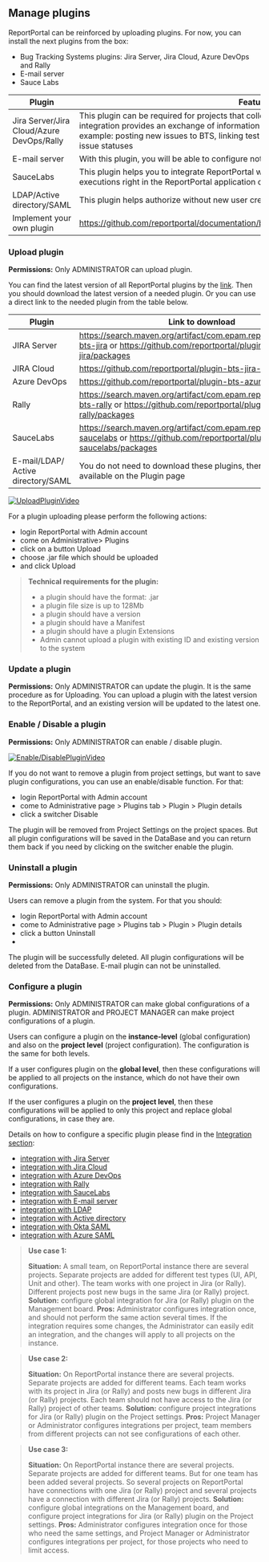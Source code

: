 ## Manage plugins

ReportPortal can be reinforced by uploading plugins. For now, you can install the next plugins from the box:

* Bug Tracking Systems plugins: Jira Server, Jira Cloud, Azure DevOps and Rally
* E-mail server
* Sauce Labs


| **Plugin**  | **Features**  |   
|---|---|
| Jira Server/Jira Cloud/Azure DevOps/Rally  |  This plugin can be required for projects that collect defects in a separate tracking tool. The integration provides an exchange of information between ReportPortal and Jira or Rally, for example: posting new issues to BTS, linking test failures with the existing issue in BTS, track issue statuses| 
|E-mail server| With this plugin, you will be able to configure notifications about test result finish in real time.|
|SauceLabs| This plugin helps you to integrate ReportPortal with Sauce Labs and watch a video of test executions right in the ReportPortal application on the log view.
|LDAP/Active directory/SAML| This plugin helps authorize without new user creation|
| Implement your own plugin |https://github.com/reportportal/documentation/blob/master/src/md/src/DevGuides/plugin.md| 
 
### Upload plugin

**Permissions:**
Only ADMINISTRATOR can upload plugin.

You can find the latest version of all ReportPortal plugins by the [link](https://search.maven.org/search?q=g:com.epam.reportportal%20plugin). Then you should download the latest version of a needed plugin. Or you can use a direct link to the needed plugin from the table below.

|Plugin  | Link to download |
| ------------- | ------------- |
| JIRA Server  | https://search.maven.org/artifact/com.epam.reportportal/plugin-bts-jira or https://github.com/reportportal/plugin-bts-jira/packages |
| JIRA Cloud  | https://github.com/reportportal/plugin-bts-jira-cloud/packages |
| Azure DevOps  | https://github.com/reportportal/plugin-bts-azure/packages |
| Rally | https://search.maven.org/artifact/com.epam.reportportal/plugin-bts-rally or https://github.com/reportportal/plugin-bts-rally/packages |
| SauceLabs | https://search.maven.org/artifact/com.epam.reportportal/plugin-saucelabs or https://github.com/reportportal/plugin-saucelabs/packages |
|E-mail/LDAP/ Active directory/SAML| You do not need to download these plugins, there are already available on the Plugin page|


[ ![UploadPluginVideo](Images/userGuide/gettingStarted/UploadPlugin.png) ](https://youtu.be/xR75Bdq3uaM)

For a plugin uploading please perform the following actions:
*    login ReportPortal with Admin account
*    come on Administrative> Plugins
*    click on a button Upload
*    choose .jar file which should be uploaded
*    and click Upload


> **Technical requirements for the plugin:**
>
>* a plugin should have the format: .jar 
>* a plugin file size is up to 128Mb
>* a plugin should have a version
>* a plugin should have a Manifest
>* a plugin should have a plugin Extensions
>* Admin cannot upload a plugin with existing ID and existing version to the system


### Update a plugin
**Permissions:**
Only ADMINISTRATOR can update the plugin.
It is the same procedure as for Uploading. You can upload a plugin with the latest version to the ReportPortal, and an existing version will be updated to the latest one. 


### Enable / Disable a plugin
**Permissions:**
Only ADMINISTRATOR can enable / disable plugin.

[ ![Enable/DisablePluginVideo](Images/userGuide/gettingStarted/DisablePlugin.png) ](https://youtu.be/Sj9BpnTIxW8)

If you do not want to remove a plugin from project settings, but want to save plugin configurations, you can use an enable/disable function. 
For that:
* login ReportPortal with Admin account
*    come to Administrative page > Plugins tab > Plugin > Plugin details
*    click a switcher Disable

The plugin will be removed from Project Settings on the project spaces. But all plugin configurations will be saved in the DataBase and you can return them back if you need by clicking on the switcher enable the plugin.

### Uninstall a plugin 
**Permissions:**
Only ADMINISTRATOR can uninstall the plugin.

Users can remove a plugin from the system. For that  you should:
* login ReportPortal with Admin account
*    come to Administrative page > Plugins tab > Plugin > Plugin details
*    click a button Uninstall
*    
The plugin will be successfully deleted. All plugin configurations will be deleted from the DataBase.
E-mail plugin can not be uninstalled.

### Configure a plugin

**Permissions:**
Only ADMINISTRATOR can make global configurations of a plugin.
ADMINISTRATOR and PROJECT MANAGER can make project configurations of a plugin.

Users can configure a plugin on the **instance-level** (global configuration) and also on the **project level** (project configuration). The configuration is the same for both levels.

If a user configures plugin on the **global level**, then these configurations will be applied to all projects on the instance, which do not have their own configurations.

If the user configures a plugin on the **project level**, then these configurations will be applied to only this project and replace global configurations, in case they are. 

Details on how to configure a specific plugin please find in the [Integration section](https://reportportal.io/docs/Integrations):

* [integration with Jira Server](https://reportportal.io/docs/Jira-Server-Integration) 
* [integration with Jira Cloud](https://reportportal.io/docs/Jira-Cloud-Integration)
* [integration with Azure DevOps](https://reportportal.io/docs/Azure-DevOps-BTS)
* [integration with Rally](https://reportportal.io/docs/Rally-Integration)
* [integration with SauceLabs](https://reportportal.io/docs/Sauce-Labs-integration)
* [integration with E-mail server](https://reportportal.io/docs/E-mail-server-integration)
* [integration with LDAP](https://reportportal.io/docs/LDAP-Auth-integration)
* [integration with Active directory](https://reportportal.io/docs/Active-Directory-Auth)
* [integration with Okta SAML](https://reportportal.io/docs/Okta-SAML-integration)
* [integration with Azure SAML](https://reportportal.io/docs/Azure-SAML-integration)

> **Use case 1:** 
> 
> **Situation:** A small team, on ReportPortal instance there are several projects. Separate projects are added for different test types (UI, API, Unit and other). The team works with one project in Jira (or Rally). Different projects post new bugs in the same Jira (or Rally) project.
> **Solution:** configure global integration for Jira (or Rally) plugin on the Management board.
>**Pros:** Administrator configures integration once, and should not perform the same action several times. If the integration requires some changes, the Administrator can easily edit an integration, and the changes will apply to all projects on the instance.


> **Use case 2:** 
> 
> **Situation:**  On ReportPortal instance there are several projects. Separate projects are added for different teams. Each team works with its project in Jira (or Rally) and posts new bugs in different Jira (or Rally) projects. Each team should not have access to the Jira (or Rally) project of other teams.
> **Solution:** configure project integrations for Jira (or Rally) plugin on the Project settings.
>**Pros:** Project Manager or Administrator configures integrations per project, team members from different projects can not see configurations of each other.


> **Use case 3:** 
> 
> **Situation:**  On ReportPortal instance there are several projects. Separate projects are added for different teams. But for one team has been added several projects. So several projects on ReportPortal have connections with one Jira (or Rally) project and several projects have a connection with different Jira (or Rally) projects.
> **Solution:** configure global integrations on the Management board, and configure project integrations for Jira (or Rally) plugin on the Project settings.
>**Pros:** Administrator configures integration once for those who need the same settings, and Project Manager or Administrator configures integrations per project, for those projects who need to limit access.
